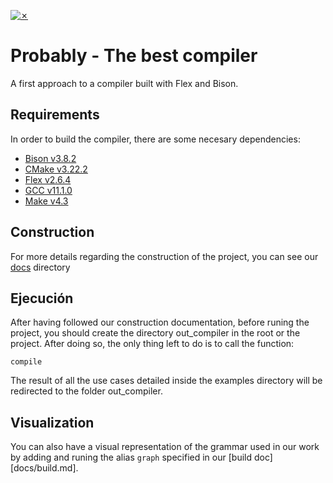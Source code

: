 [![✗](https://img.shields.io/badge/Release-v0.1.0-ffb600.svg?style=for-the-badge)](https://github.com/agustin-golmar/Flex-Bison-Compiler/releases)

# Probably - The best compiler

A first approach to a compiler built with Flex and Bison.

## Requirements

In order to build the compiler, there are some necesary dependencies:

* [Bison v3.8.2](https://www.gnu.org/software/bison/)
* [CMake v3.22.2](https://cmake.org/)
* [Flex v2.6.4](https://github.com/westes/flex)
* [GCC v11.1.0](https://gcc.gnu.org/)
* [Make v4.3](https://www.gnu.org/software/make/)

## Construction

For more details regarding the construction of the project, you can see our [docs](docs/) directory

## Ejecución

After having followed our construction documentation, before runing the project, you should create the directory out_compiler in the root or the project.
After doing so, the only thing left to do is to call the function:
```
compile
```

The result of all the use cases detailed inside the examples directory will be redirected to the folder out_compiler.

## Visualization

You can also have a visual representation of the grammar used in our work by adding and runing the alias ```graph``` specified in our [build doc][docs/build.md].
